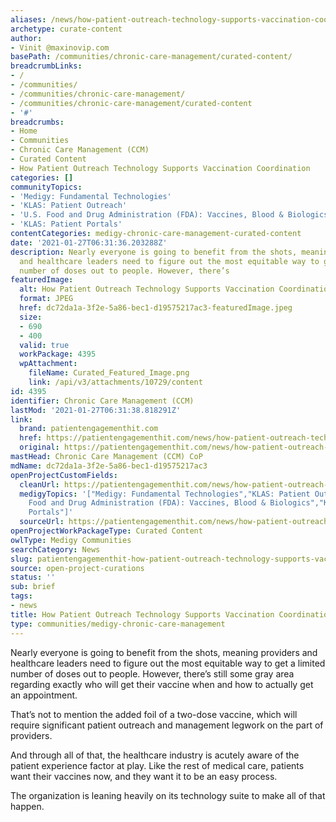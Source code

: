 ```yaml
---
aliases: /news/how-patient-outreach-technology-supports-vaccination-coordination
archetype: curate-content
author:
- Vinit @maxinovip.com
basePath: /communities/chronic-care-management/curated-content/
breadcrumbLinks:
- /
- /communities/
- /communities/chronic-care-management/
- /communities/chronic-care-management/curated-content
- '#'
breadcrumbs:
- Home
- Communities
- Chronic Care Management (CCM)
- Curated Content
- How Patient Outreach Technology Supports Vaccination Coordination
categories: []
communityTopics:
- 'Medigy: Fundamental Technologies'
- 'KLAS: Patient Outreach'
- 'U.S. Food and Drug Administration (FDA): Vaccines, Blood & Biologics'
- 'KLAS: Patient Portals'
contentCategories: medigy-chronic-care-management-curated-content
date: '2021-01-27T06:31:36.203288Z'
description: Nearly everyone is going to benefit from the shots, meaning providers
  and healthcare leaders need to figure out the most equitable way to get a limited
  number of doses out to people. However, there’s
featuredImage:
  alt: How Patient Outreach Technology Supports Vaccination Coordination
  format: JPEG
  href: dc72da1a-3f2e-5a86-bec1-d19575217ac3-featuredImage.jpeg
  size:
  - 690
  - 400
  valid: true
  workPackage: 4395
  wpAttachment:
    fileName: Curated_Featured_Image.png
    link: /api/v3/attachments/10729/content
id: 4395
identifier: Chronic Care Management (CCM)
lastMod: '2021-01-27T06:31:38.818291Z'
link:
  brand: patientengagementhit.com
  href: https://patientengagementhit.com/news/how-patient-outreach-technology-supports-vaccination-coordination
  original: https://patientengagementhit.com/news/how-patient-outreach-technology-supports-vaccination-coordination
mastHead: Chronic Care Management (CCM) CoP
mdName: dc72da1a-3f2e-5a86-bec1-d19575217ac3
openProjectCustomFields:
  cleanUrl: https://patientengagementhit.com/news/how-patient-outreach-technology-supports-vaccination-coordination
  medigyTopics: '["Medigy: Fundamental Technologies","KLAS: Patient Outreach","U.S.
    Food and Drug Administration (FDA): Vaccines, Blood & Biologics","KLAS: Patient
    Portals"]'
  sourceUrl: https://patientengagementhit.com/news/how-patient-outreach-technology-supports-vaccination-coordination
openProjectWorkPackageType: Curated Content
owlType: Medigy Communities
searchCategory: News
slug: patientengagementhit-how-patient-outreach-technology-supports-vaccination-coordination
source: open-project-curations
status: ''
sub: brief
tags:
- news
title: How Patient Outreach Technology Supports Vaccination Coordination
type: communities/medigy-chronic-care-management
---
```


<p>Nearly everyone is going to benefit from the shots, meaning providers and healthcare leaders need to figure out the most equitable way to get a limited number of doses out to people. However, there’s still some gray area regarding exactly who will get their vaccine when and how to actually get an appointment.</p><p>That’s not to mention the added foil of a two-dose vaccine, which will require significant patient outreach and management legwork on the part of providers.</p><p>And through all of that, the healthcare industry is acutely aware of the patient experience factor at play. Like the rest of medical care, patients want their vaccines now, and they want it to be an easy process.</p><p>The organization is leaning heavily on its technology suite to make all of that happen.</p>